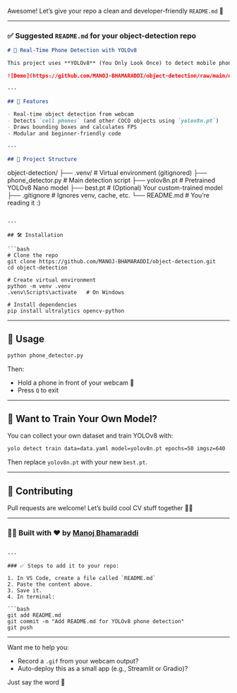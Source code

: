 Awesome! Let’s give your repo a clean and developer-friendly `README.md` 🎯

---

### ✅ Suggested `README.md` for your object-detection repo

```markdown
# 📱 Real-Time Phone Detection with YOLOv8

This project uses **YOLOv8** (You Only Look Once) to detect mobile phones in real-time using a webcam. Built in Python with OpenCV and Ultralytics.

![Demo](https://github.com/MANOJ-BHAMARADDI/object-detection/raw/main/demo.gif) <!-- You can replace this with a real gif/screenshot later -->

---

## 🚀 Features

- Real-time object detection from webcam
- Detects `cell phones` (and other COCO objects using `yolov8n.pt`)
- Draws bounding boxes and calculates FPS
- Modular and beginner-friendly code

---

## 📂 Project Structure

```
object-detection/
├── .venv/                # Virtual environment (gitignored)
├── phone_detector.py     # Main detection script
├── yolov8n.pt            # Pretrained YOLOv8 Nano model
├── best.pt               # (Optional) Your custom-trained model
├── .gitignore            # Ignores venv, cache, etc.
└── README.md             # You’re reading it :)
```

---

## 🛠️ Installation

```bash
# Clone the repo
git clone https://github.com/MANOJ-BHAMARADDI/object-detection.git
cd object-detection

# Create virtual environment
python -m venv .venv
.venv\Scripts\activate   # On Windows

# Install dependencies
pip install ultralytics opencv-python
```

---

## 🎯 Usage

```bash
python phone_detector.py
```

Then:
- Hold a phone in front of your webcam 📱
- Press `Q` to exit

---

## 🧠 Want to Train Your Own Model?

You can collect your own dataset and train YOLOv8 with:

```bash
yolo detect train data=data.yaml model=yolov8n.pt epochs=50 imgsz=640
```

Then replace `yolov8n.pt` with your new `best.pt`.

---

## 🤝 Contributing

Pull requests are welcome! Let’s build cool CV stuff together 🧠💡

---

### 👨‍💻 Built with ❤️ by [Manoj Bhamaraddi](https://github.com/MANOJ-BHAMARADDI)
```

---

### ✅ Steps to add it to your repo:

1. In VS Code, create a file called `README.md`
2. Paste the content above.
3. Save it.
4. In terminal:

```bash
git add README.md
git commit -m "Add README.md for YOLOv8 phone detection"
git push
```

---

Want me to help you:
- Record a `.gif` from your webcam output?
- Auto-deploy this as a small app (e.g., Streamlit or Gradio)?

Just say the word 💪
